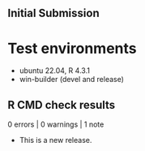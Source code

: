 ## Initial Submission

# Test environments
* ubuntu 22.04, R 4.3.1
* win-builder (devel and release)

## R CMD check results

0 errors | 0 warnings | 1 note

* This is a new release.
